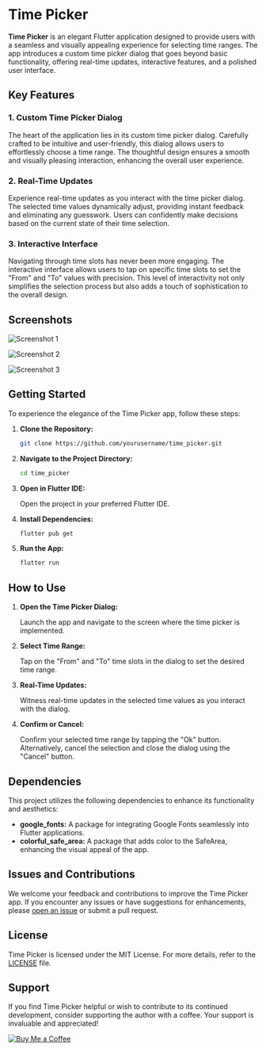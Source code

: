 # Time Picker

**Time Picker** is an elegant Flutter application designed to provide users with a seamless and visually appealing experience for selecting time ranges. The app introduces a custom time picker dialog that goes beyond basic functionality, offering real-time updates, interactive features, and a polished user interface.

## Key Features

### 1. Custom Time Picker Dialog

The heart of the application lies in its custom time picker dialog. Carefully crafted to be intuitive and user-friendly, this dialog allows users to effortlessly choose a time range. The thoughtful design ensures a smooth and visually pleasing interaction, enhancing the overall user experience.

### 2. Real-Time Updates

Experience real-time updates as you interact with the time picker dialog. The selected time values dynamically adjust, providing instant feedback and eliminating any guesswork. Users can confidently make decisions based on the current state of their time selection.

### 3. Interactive Interface

Navigating through time slots has never been more engaging. The interactive interface allows users to tap on specific time slots to set the "From" and "To" values with precision. This level of interactivity not only simplifies the selection process but also adds a touch of sophistication to the overall design.

## Screenshots

![Screenshot 1](screenshots/time_picker_1.png)

![Screenshot 2](screenshots/time_picker_2.png)

![Screenshot 3](screenshots/time_picker_3.png)

## Getting Started

To experience the elegance of the Time Picker app, follow these steps:

1. **Clone the Repository:**

   ```bash
   git clone https://github.com/yourusername/time_picker.git
   ```

2. **Navigate to the Project Directory:**

   ```bash
   cd time_picker
   ```

3. **Open in Flutter IDE:**

   Open the project in your preferred Flutter IDE.

4. **Install Dependencies:**

   ```bash
   flutter pub get
   ```

5. **Run the App:**

   ```bash
   flutter run
   ```

## How to Use

1. **Open the Time Picker Dialog:**

   Launch the app and navigate to the screen where the time picker is implemented.

2. **Select Time Range:**

   Tap on the "From" and "To" time slots in the dialog to set the desired time range.

3. **Real-Time Updates:**

   Witness real-time updates in the selected time values as you interact with the dialog.

4. **Confirm or Cancel:**

   Confirm your selected time range by tapping the "Ok" button. Alternatively, cancel the selection and close the dialog using the "Cancel" button.

## Dependencies

This project utilizes the following dependencies to enhance its functionality and aesthetics:

- **google_fonts:** A package for integrating Google Fonts seamlessly into Flutter applications.
- **colorful_safe_area:** A package that adds color to the SafeArea, enhancing the visual appeal of the app.

## Issues and Contributions

We welcome your feedback and contributions to improve the Time Picker app. If you encounter any issues or have suggestions for enhancements, please [open an issue](https://github.com/AbdulRahmanFares/time_picker/issues) or submit a pull request.

## License

Time Picker is licensed under the MIT License. For more details, refer to the [LICENSE](LICENSE) file.

## Support

If you find Time Picker helpful or wish to contribute to its continued development, consider supporting the author with a coffee. Your support is invaluable and appreciated!

[![Buy Me a Coffee](https://img.shields.io/badge/Buy%20Me%20a%20Coffee-FFDD00?style=for-the-badge&logo=buy-me-a-coffee&logoColor=black)](https://www.buymeacoffee.com/farazzrahman)

